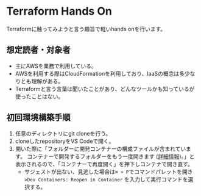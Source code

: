 # Terraform Hands On

Terraformに触ってみようと言う趣旨で軽いhands onを行います。

## 想定読者・対象者

* 主にAWSを業務で利用している。
* AWSを利用する際はCloudFormationを利用しており、IaaSの概念は多少なりとも理解がある。
* Terraformと言う言葉は聞いたことがあり、どんなツールかも知っているが使ったことはない。

## 初回環境構築手順

1. 任意のディレクトリにgit cloneを行う。
1. cloneしたrepositoryをVS Codeで開く。
1. 開いた際に「フォルダーに開発コンテナーの構成ファイルが含まれています。 コンテナーで開発するフォルダーをもう一度開きます ([詳細情報](https://aka.ms/vscode-remote/docker))。」と表示されるので、「コンテナーで再度開く」を押下しコンテナで開き直す。
   * サジェストが出ない、見逃した場合は`⌘ + P`でコマンドパレットを開き `>Dev Containers: Reopen in Container` を入力して実行コマンドを選択する。
